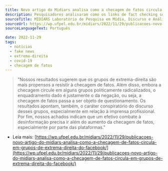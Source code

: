```yaml
---
title: Novo artigo do Midiars analisa como a checagem de fatos circula em grupos de extrema-direita do Facebook
description: Pesquisadores analisaram como os links de fact checking sobre a pandemia de Covid-19 circularam entre grupos e páginas de extrema-direita.
sourceTitle: MIDIARS Laboratório de Pesquisa em Mídia, Discurso e Análise de Redes Sociais
sourceUrl: https://wp.ufpel.edu.br/midiars/2022/11/29/publicacoes-novo-artigo-do-midiars-analisa-como-a-checagem-de-fatos-circula-em-grupos-de-extrema-direita-do-facebook/
sourceLanguageText: Português

date: 2022-11-29
tags:
  - notícias
  - fake news
  - extrema-direita
  - covid-19
  - checagem de fatos
---
```


> "Nossos resultados sugerem que os grupos de extrema-direita são mais propensos a resistir à checagem de fatos. Além disso, embora a checagem circule em alguns grupos politicamente radicalizados, o enquadramento dado é justamente o da negação, ou seja, a checagem de fatos passa a ser objeto de questionamento. Os resultados apontam, também, o caráter conspiratório do discurso desses grupos, especialmente em relação à imprensa profissional. Por fim, nossos achados indicam que um efetivo combate à desinformação precisa ir além do aumento da checagem de fatos, especialmente por parte das plataformas."



* Leia mais: [https://wp.ufpel.edu.br/midiars/2022/11/29/publicacoes-novo-artigo-do-midiars-analisa-como-a-checagem-de-fatos-circula-em-grupos-de-extrema-direita-do-facebook/](https://wp.ufpel.edu.br/midiars/2022/11/29/publicacoes-novo-artigo-do-midiars-analisa-como-a-checagem-de-fatos-circula-em-grupos-de-extrema-direita-do-facebook/)

